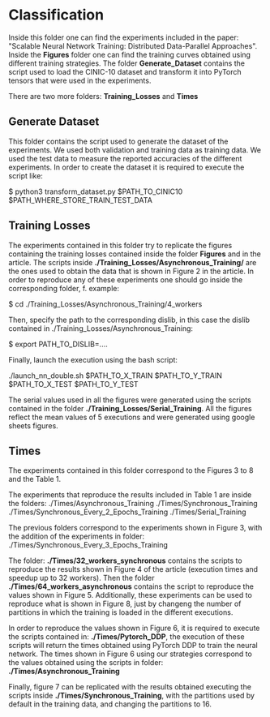 # Classification
Inside this folder one can find the experiments included in the paper: "Scalable Neural Network Training: Distributed Data-Parallel Approaches". 
Inside the **Figures** folder one can find the training curves obtained using different training strategies. The folder **Generate_Dataset** contains the script used to load the CINIC-10 dataset and transform it 
into PyTorch tensors that were used in the experiments. 

There are two more folders: **Training_Losses** and **Times**

## Generate Dataset

This folder contains the script used to generate the dataset of the experiments. We used both validation and training data as training data. We used the test data to measure the reported accuracies of the different experiments. In order to create the dataset it is required to execute the script like:

$ python3 transform_dataset.py $PATH_TO_CINIC10 $PATH_WHERE_STORE_TRAIN_TEST_DATA

## Training Losses
The experiments contained in this folder try to replicate the figures containing the training losses contained inside the folder **Figures** and in the article. The scripts inside **./Training_Losses/Asynchronous_Training/** are the ones used to obtain the data that is shown in Figure 2 in the article. 
In order to reproduce any of these experiments one should go inside the corresponding folder, f. example:

$ cd ./Training_Losses/Asynchronous_Training/4_workers

Then, specify the path to the corresponding dislib, in this case the dislib contained in ./Training_Losses/Asynchronous_Training:

$ export PATH_TO_DISLIB=....

Finally, launch the execution using the bash script:

./launch_nn_double.sh $PATH_TO_X_TRAIN $PATH_TO_Y_TRAIN $PATH_TO_X_TEST $PATH_TO_Y_TEST

The serial values used in all the figures were generated using the scripts contained in the folder **./Training_Losses/Serial_Training**. All the figures reflect the mean values of 5 executions and were generated using google sheets figures.

## Times

The experiments contained in this folder correspond to the Figures 3 to 8 and the Table 1. 

The experiments that reproduce the results included in Table 1 are inside the folders: ./Times/Asynchronous_Training ./Times/Synchronous_Training ./Times/Synchronous_Every_2_Epochs_Training ./Times/Serial_Training

The previous folders correspond to the experiments shown in Figure 3, with the addition of the experiments in folder: ./Times/Synchronous_Every_3_Epochs_Training

The folder: **./Times/32_workers_synchronous** contains the scripts to reproduce the results shown in Figure 4 of the article (execution times and speedup up to 32 workers). Then the folder **./Times/64_workers_asynchronous** contains the script to reproduce the values shown in Figure 5. Additionally, these experiments can be used to reproduce what is shown in Figure 8, just by changeng the number of partitions in which the training is loaded in the different executions.

In order to reproduce the values shown in Figure 6, it is required to execute the scripts contained in: **./Times/Pytorch_DDP**, the execution of these scripts will return the times obtained using PyTorch DDP to train the neural network. The times shown in Figure 6 using our strategies correspond to the values obtained using the scripts in folder: **./Times/Asynchronous_Training**

Finally, figure 7 can be replicated with the results obtained executing the scripts inside **./Times/Synchronous_Training**, with the partitions used by default in the training data, and changing the partitions to 16.

